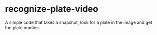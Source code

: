 # recognize-plate-video
A simple code that takes a snapshot, look for a plate in the image and get the plate number.
